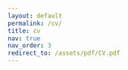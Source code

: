 ```yaml
---
layout: default
permalink: /cv/
title: cv
nav: true
nav_order: 3
redirect_to: /assets/pdf/CV.pdf
---
```

